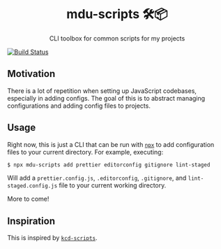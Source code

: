 <div align="center">
<h1>mdu-scripts 🛠📦</h1>

<p>CLI toolbox for common scripts for my projects</p>
</div>

[![Build Status](https://travis-ci.org/macklinu/mdu-scripts.svg?branch=master)](https://travis-ci.org/macklinu/mdu-scripts)

## Motivation

There is a lot of repetition when setting up JavaScript codebases, especially in adding configs. The goal of this is to abstract managing configurations and adding config files to projects.

## Usage

Right now, this is just a CLI that can be run with [`npx`](https://github.com/zkat/npx) to add configuration files to your current directory. For example, executing:

```sh
$ npx mdu-scripts add prettier editorconfig gitignore lint-staged
```

Will add a `prettier.config.js`, `.editorconfig`, `.gitignore`, and `lint-staged.config.js` file to your current working directory.

More to come!

## Inspiration

This is inspired by [`kcd-scripts`](https://github.com/kentcdodds/kcd-scripts).
